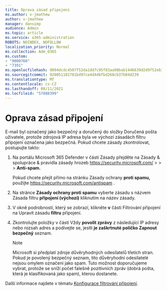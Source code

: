 ```yaml
---
title: Oprava zásad připojení
ms.author: v-jmathew
author: v-jmathew
manager: dansimp
audience: Admin
ms.topic: article
ms.service: o365-administration
ROBOTS: NOINDEX, NOFOLLOW
localization_priority: Normal
ms.collection: Adm_O365
ms.custom:
- "9000760"
- "7391"
ms.openlocfilehash: 9094dcdc4507f52da1dd7c95f83aa98bab1446639d2d9f52eb3a7bc849dc183c
ms.sourcegitcommit: 920051182781bd97ce4d4d6fbd268cb37b84d239
ms.translationtype: MT
ms.contentlocale: cs-CZ
ms.lasthandoff: 08/11/2021
ms.locfileid: "57888399"
---
```

# <a name="fix-connection-policy"></a>Oprava zásad připojení

E-mail byl označený jako bezpečný a doručený do složky Doručená pošta uživatele, protože zdrojová IP adresa byla ve výchozí zásadách filtru připojení označena jako bezpečná. Pokud chcete zásady zkontrolovat, postupujte takto:

1. Na portálu Microsoft 365 Defender v části Zásady přejděte na Zásady & spolupráce & pravidla zásady hrozeb <https://security.microsoft.com/>  \>  \>  \> **Anti-spam.** 

   Pokud chcete přejít přímo na stránku Zásady ochrany **proti spamu,** použijte <https://security.microsoft.com/antispam> .

2. Na stránce **Zásady ochrany proti spamu** vyberte zásadu s názvem Zásada filtru **připojení (výchozí)** kliknutím na název zásady.

3. V okně podrobností, který se zobrazí, klikněte **v** části Filtrování připojení na Upravit zásadu **filtru** připojení.

4. Zkontrolujte položky v části Vždy **povolit zprávy** z následující IP adresy nebo rozsah adres a podívejte se, jestli **je zaškrtnuté políčko Zapnout bezpečný** seznam.

   > [!NOTE]
   > Microsoft si předplatí zdroje důvěryhodných odesílatelů třetích stran. Pokud je povolený bezpečný seznam, tito důvěryhodní odesílatelé nejsou omylem označeni jako spam. Tuto možnost doporučujeme vybrat, protože se sníží počet falešně pozitivních zpráv (dobrá pošta, která je klasifikovaná jako spam), kterou dostanete.

Další informace najdete v tématu [Konfigurace filtrování připojení](https://docs.microsoft.com/microsoft-365/security/office-365-security/configure-the-connection-filter-policy).
